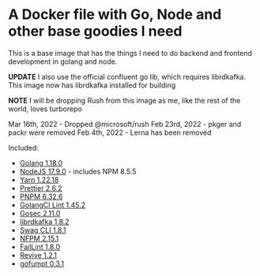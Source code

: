 # A Docker file with Go, Node and other base goodies I need

This is a base image that has the things I need to do backend and frontend development in golang and node.

**UPDATE** I also use the official confluent go lib, which requires librdkafka. This image now has librdkafka installed for building

**NOTE** I will be dropping Rush from this image as me, like the rest of the world, loves turborepo

Mar 16th, 2022 - Dropped @microsoft/rush
Feb 23rd, 2022 - pkger and packr were removed
Feb 4th, 2022 - Lerna has been removed

Included:

- [Golang 1.18.0](https://golang.org/dl/)
- [NodeJS 17.9.0](https://nodejs.org/en/download/current/) - includes NPM 8.5.5
- [Yarn 1.22.18](https://www.npmjs.com/package/yarn)
- [Prettier 2.6.2](https://www.npmjs.com/package/prettier)
- [PNPM 6.32.6](https://www.npmjs.com/package/pnpm)
- [GolangCI Lint 1.45.2](https://github.com/golangci/golangci-lint)
- [Gosec 2.11.0](https://github.com/securego/gosec)
- [librdkafka 1.8.2](https://github.com/edenhill/librdkafka)
- [Swag CLI 1.8.1](https://github.com/swaggo/swag)
- [NFPM 2.15.1](https://github.com/goreleaser/nfpm)
- [FailLint 1.8.0](https://github.com/fatih/faillint)
- [Revive 1.2.1](https://github.com/mgechev/revive)
- [gofumpt 0.3.1](https://github.com/mvdan/gofumpt)

